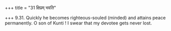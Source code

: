 +++
title = "31 क्षिप्रम् भवति"

+++
9.31. Quickly he becomes righteous-souled (minded) and attains peace
permanently. O son of Kunti ! I swear that my devotee gets never lost.
